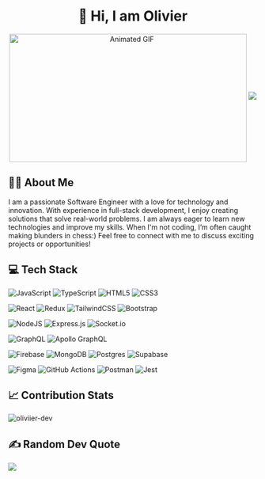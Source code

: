 <h1 align="center">👋 Hi, I am Olivier</h1>

<div align="center">
  <img src="https://media.giphy.com/media/MC6eSuC3yypCU/giphy.gif" alt="Animated GIF" width="480" height="259" style="display: inline-block; vertical-align: middle;">
  <img src="https://readme-typing-svg.herokuapp.com/?color=6FDA44&size=40&center=true&vCenter=true&width=1000&height=50&lines=Software+Engineer;Tech+Enthusiast;Full-Stack+Developer">
</div>

<h2>👨‍💻 About Me</h2>

<p>
  I am a passionate Software Engineer with a love for technology and innovation. With experience in full-stack development, I enjoy creating solutions that solve real-world problems. I am always eager to learn new technologies and improve my skills. When I'm not coding, I’m often caught making blunders in chess:) Feel free to connect with me to discuss exciting projects or opportunities!
</p>

<h2>💻 Tech Stack</h2>

<p>
  <img src="https://img.shields.io/badge/javascript-%23323330.svg?style=for-the-badge&logo=javascript&logoColor=%23F7DF1E" alt="JavaScript" />
  <img src="https://img.shields.io/badge/typescript-%23007ACC.svg?style=for-the-badge&logo=typescript&logoColor=white" alt="TypeScript" />
  <img src="https://img.shields.io/badge/html5-%23E34F26.svg?style=for-the-badge&logo=html5&logoColor=white" alt="HTML5" />
  <img src="https://img.shields.io/badge/css3-%231572B6.svg?style=for-the-badge&logo=css3&logoColor=white" alt="CSS3" />
</p>
<p>
  <img src="https://img.shields.io/badge/react-%2320232a.svg?style=for-the-badge&logo=react&logoColor=%2361DAFB" alt="React" />
  <img src="https://img.shields.io/badge/redux-%23593d88.svg?style=for-the-badge&logo=redux&logoColor=white" alt="Redux" />
  <img src="https://img.shields.io/badge/tailwindcss-%2338B2AC.svg?style=for-the-badge&logo=tailwind-css&logoColor=white" alt="TailwindCSS" />
  <img src="https://img.shields.io/badge/bootstrap-%238511FA.svg?style=for-the-badge&logo=bootstrap&logoColor=white" alt="Bootstrap" />
</p>
<p>
  <img src="https://img.shields.io/badge/node.js-6DA55F?style=for-the-badge&logo=node.js&logoColor=white" alt="NodeJS" />
  <img src="https://img.shields.io/badge/express.js-%23404d59.svg?style=for-the-badge&logo=express&logoColor=%2361DAFB" alt="Express.js" />
  <img src="https://img.shields.io/badge/Socket.io-black?style=for-the-badge&logo=socket.io&badgeColor=010101" alt="Socket.io" />
</p>
<p>
  <img src="https://img.shields.io/badge/-GraphQL-E10098?style=for-the-badge&logo=graphql&logoColor=white" alt="GraphQL" />
  <img src="https://img.shields.io/badge/-ApolloGraphQL-311C87?style=for-the-badge&logo=apollo-graphql" alt="Apollo GraphQL" />
</p>
<p>
  <img src="https://img.shields.io/badge/firebase-%23039BE5.svg?style=for-the-badge&logo=firebase" alt="Firebase" />
  <img src="https://img.shields.io/badge/MongoDB-%234ea94b.svg?style=for-the-badge&logo=mongodb&logoColor=white" alt="MongoDB" />
  <img src="https://img.shields.io/badge/postgres-%23316192.svg?style=for-the-badge&logo=postgresql&logoColor=white" alt="Postgres" />
  <img src="https://img.shields.io/badge/Supabase-3ECF8E?style=for-the-badge&logo=supabase&logoColor=white" alt="Supabase" />
</p>
<p>
  <img src="https://img.shields.io/badge/figma-%23F24E1E.svg?style=for-the-badge&logo=figma&logoColor=white" alt="Figma" />
  <img src="https://img.shields.io/badge/github%20actions-%232671E5.svg?style=for-the-badge&logo=githubactions&logoColor=white" alt="GitHub Actions" />
  <img src="https://img.shields.io/badge/Postman-FF6C37?style=for-the-badge&logo=postman&logoColor=white" alt="Postman" />
  <img src="https://img.shields.io/badge/Jest-%23C21325.svg?style=for-the-badge&logo=jest&logoColor=white" alt="Jest" />
</p>

<h2>📈 Contribution Stats</h2>

<p><img align="center" src="https://github-readme-streak-stats.herokuapp.com/?user=oliviier-dev&theme=dark" alt="oliviier-dev" /></p>

<h2>✍️ Random Dev Quote</h2>

![](https://quotes-github-readme.vercel.app/api?type=horizontal&theme=radical)
